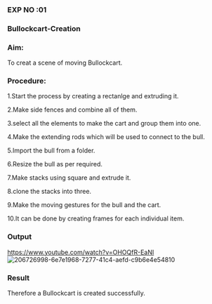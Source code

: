 ### EXP NO :01

### Bullockcart-Creation

### Aim:
To creat a scene of moving Bullockcart.

### Procedure:
1.Start the process by creating a rectanlge and extruding it.

2.Make side fences and combine all of them.

3.select all the elements to make the cart and group them into one.

4.Make the extending rods which will be used to connect to the bull.

5.Import the bull from a folder.

6.Resize the bull as per required.

7.Make stacks using square and extrude it.

8.clone the stacks into three.

9.Make the moving gestures for the bull and the cart.

10.It can be done by creating frames for each individual item.

### Output
https://www.youtube.com/watch?v=OHOQfR-EaNI
![206726998-6e7e1968-7277-41c4-aefd-c9b6e4e54810](https://user-images.githubusercontent.com/75235488/206905955-d9140974-eb30-4f78-94e1-a92ac5ff0665.png)


### Result
Therefore a Bullockcart is created successfully.
